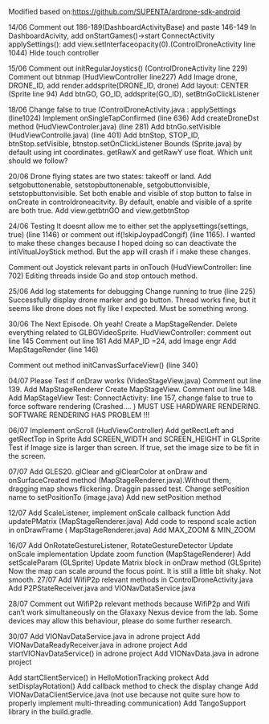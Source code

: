 Modified based on:https://github.com/SUPENTA/ardrone-sdk-android

14/06
Comment out 186-189(DashboardActivityBase) and paste 146-149
In DashboardAcivity, add onStartGames()->start ConnectActivity 
applySettings(): add view.setInterfaceopacity(0).(ControlDroneActivity line 1044)
 Hide touch controller

15/06
Comment out initRegularJoystics() (ControlDroneActivity  line 229)
Comment out btnmap (HudViewController line227)
Add Image drone, DRONE_ID, add render.addsprite(DRONE_ID, drone)
Add layout: CENTER (Sprite line 94) 
Add btnGO, GO_ID, addsprite(GO_ID), setBtnGoClickListener

18/06
Change false to true (ControlDroneActivity.java : applySettings  (line1024)
Implement onSingleTapConfirmed (line 636)
Add createDroneDst method (HudViewControler.java) (line 281)
Add btnGo.setVisible (HudViewControlle.java) (line 401)
Add btnStop, STOP_ID, btnStop.setVisible, btnstop.setOnClickListener
Bounds (Sprite.java) by default using int coordinates. getRawX and getRawY use float. 
Which unit should we follow? 

20/06
Drone flying states are two states: takeoff or land.
Add setgobuttonenable, setstopbuttonenable, setgobuttonvisible, setstopbuttonvisible. Set both enable and visible of stop button to false in onCreate in controldroneacitvity. By default, enable and visible of a sprite are both true.
Add view.getbtnGO and view.getbtnStop

24/06
Testing
It doesnt allow me to either set the applysettings(settings, true) (line 1146) or comment out if(!skipJoypadCongif) (line 1165). I wanted to make these changes because I hoped doing so can deactivate the intiVitualJoyStick method. But the app will crash if i make these changes.

Comment out Joystick relevant parts in onTouch (HudViewController: line 702)
Editing threads inside Go and stop ontouch method. 

25/06
Add log statements for debugging
Change running to true (line 225) 
Successfully display drone marker and go button. 
Thread works fine, but it seems like drone does not fly like I expected. Must be something wrong. 

30/06
The Next Episode. Oh yeah! 
Create a MapStageRender. Delete everything related to GLBGVideoSprite. 
HudViewController:  comment out line 145
Comment out line 161
Add MAP_ID =24, add Image engr 
Add MapStageRender (line 146)

Comment out method initCanvasSurfaceView() (line 340)

04/07 
Please Test if onDraw works (VideoStageView.java)
Comment out line 139. Add MapStageRenderer 
Create MapStageView. Comment out line 148. Add MapStageView
Test: ConnectActivity:  line 157,  change false to true to force software rendering
 (Crashed…. ) 
MUST USE HARDWARE RENDERING. SOFTWARE RENDERING HAS PROBLEM !!!


06/07
Implement onScroll (HudViewController) 
Add getRectLeft and getRectTop in Sprite 
Add SCREEN_WIDTH and SCREEN_HEIGHT in GLSprite 
Test if Image size is larger than screen. If true, set the image size to be fit in the screen. 

07/07
Add GLES20. glClear and glClearColor at onDraw and onSurfaceCreated method (MapStageRenderer.java).Without them, dragging map shows flickering.
Draggin passed test. 
Change setPosition name to setPositionTo (image.java)
Add new setPosition method 

12/07
Add ScaleListener,  implement onScale callback function 
Add updatePMatrix (MapStageRenderer.java)
Add code to respond scale action in onDrawFrame ( MapStageRenderer.java)
Add MAX_ZOOM & MIN_ZOOM 

16/07
Add OnRotateGestureListener, RotateGestureDetector 
Update onScale implementation
Update zoom function (MapStageRenderer)
Add setScaleParam (GLSprite) 
Update Matrix block in onDraw method (GLSprite) 
Now the map can scale around the focus point. It is still a little bit shaky. Not smooth. 
27/07
Add WifiP2p relevant methods in ControlDroneActivity.java
Add P2PStateReceiver.java and VIONavDataService.java

28/07
Comment out WifiP2p relevant methods because WifiP2p and Wifi can’t work simultaneously on the  Glaxaxy Nexus device from the lab. Some devices may allow this behaviour, please do some further research.  

30/07
Add VIONavDataService.java in adrone project 
Add VIONavDataReadyReceiver.java in adrone project 
Add startVIONavDataService() in adrone project
Add VIONavData.java in adrone project

Add startClientService() in HelloMotionTracking prokect 
Add setDisplayRotation() 
Add callback method to check the display change 
Add VIONavDataClientService.java (not use because not quite sure how to properly implement multi-threading communication)
Add TangoSupport library in the build.gradle. 
